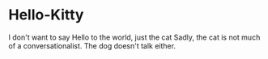 # Hello-Kitty
I don't want to say Hello to the world, just the cat
Sadly, the cat is not much of a conversationalist. 
The dog doesn't talk either.
